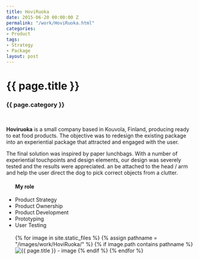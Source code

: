 ```yaml
---
title: HoviRuoka
date: 2015-06-20 00:00:00 Z
permalink: "/work/HoviRuoka.html"
categories:
- Product
tags:
- Strategy
- Package
layout: post
---
```


<div class="main-column">
<h1>{{ page.title }}</h1>
<h3>{{ page.category }}</h3>
<br>
<p>
<strong>Hoviruoka</strong> is a small company based in Kouvola, Finland, producing ready to eat food products. The objective was to redesign the existing package into an experiential package that attracted and engaged with the user. 

The final solution was inspired by paper lunchbags. With a number of experiential touchpoints and design elements, our design was severely tested and the results were appreciated. an be attached to the head / arm and help the user direct the dog to pick correct objects from a clutter.
</p>
</div>

<div class="side-column">
<ul>
<h4> My role </h4>
<li>Product Strategy</li>
<li>Product Ownership</li>
<li>Product Development</li>
<li>Prototyping</li>
<li>User Testing</li>
<br>

<div class="gallery">
{% for image in site.static_files %}
{% assign pathname = "/images/work/HoviRuoka/" %}
{% if image.path contains pathname %}
<img src="{{ site.baseurl }}{{ image.path }}" alt="{{ page.title }} - image" class="gallery-item">
{% endif %}
{% endfor %}